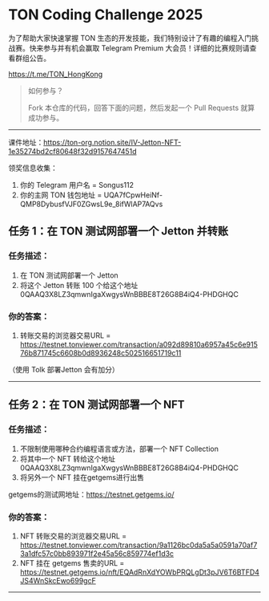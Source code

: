 # TON Coding Challenge 2025 

为了帮助大家快速掌握 TON 生态的开发技能，我们特别设计了有趣的编程入门挑战赛。快来参与并有机会赢取 Telegram Premium 大会员！详细的比赛规则请查看群组公告。

https://t.me/TON_HongKong

> 如何参与？
> 
> Fork 本仓库的代码，回答下面的问题，然后发起一个 Pull Requests 就算成功参与。

---

课件地址：https://ton-org.notion.site/IV-Jetton-NFT-1e35274bd2cf80648f32d9157647451d

领奖信息收集：
1. 你的 Telegram 用户名 = Songus112
2. 你的主网 TON 钱包地址 = UQA7fCpwHeiNf-QMP8DybusfVJF0ZGwsL9e_8ifWlAP7AQvs


## 任务 1：在 TON 测试网部署一个 Jetton 并转账

### 任务描述：

1. 在 TON 测试网部署一个 Jetton
2. 将这个 Jetton 转账 100 个给这个地址 0QAAQ3X8LZ3qmwnIgaXwgysWnBBBE8T26G8B4iQ4-PHDGHQC


### 你的答案：

1. 转账交易的浏览器交易URL =  https://testnet.tonviewer.com/transaction/a092d89810a6957a45c6e91576b871745c6608b0d8936248c502516651719c11

（使用 Tolk 部署Jetton 会有加分）


---

## 任务 2：在 TON 测试网部署一个 NFT

### 任务描述：

1. 不限制使用哪种合约编程语言或方法，部署一个 NFT Collection
2. 将其中一个 NFT 转给这个地址 0QAAQ3X8LZ3qmwnIgaXwgysWnBBBE8T26G8B4iQ4-PHDGHQC
3. 将另外一个 NFT 挂在getgems进行出售

getgems的测试网地址：https://testnet.getgems.io/

### 你的答案：

1. NFT 转账交易的浏览器交易URL =  https://testnet.tonviewer.com/transaction/9a1126bc0da5a5a0591a70af73a1dfc57c0bb893971f2e45a56c859774ef1d3c
2. NFT 挂在 getgems 售卖的URL =  https://testnet.getgems.io/nft/EQAdRnXdYOWbPRQLgDt3pJV6T6BTFD4JS4WnSkcEwo699gcF


---

